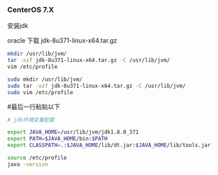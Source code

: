 ### CenterOS 7.X

安装jdk

oracle 下载 jdk-8u371-linux-x64.tar.gz

```bash
mkdir /usr/lib/jvm/
tar -xzf jdk-8u371-linux-x64.tar.gz -C /usr/lib/jvm/
vim /etc/profile
```

```bash
sudo mkdir /usr/lib/jvm/
sudo tar -xzf jdk-8u371-linux-x64.tar.gz -C /usr/lib/jvm/
sudo vim /etc/profile
```

#最后一行粘贴以下

```bash
# jdk环境变量配置

export JAVA_HOME=/usr/lib/jvm/jdk1.8.0_371
export PATH=$JAVA_HOME/bin:$PATH
export CLASSPATH=.:$JAVA_HOME/lib/dt.jar:$JAVA_HOME/lib/tools.jar

source /etc/profile
java -version
```

